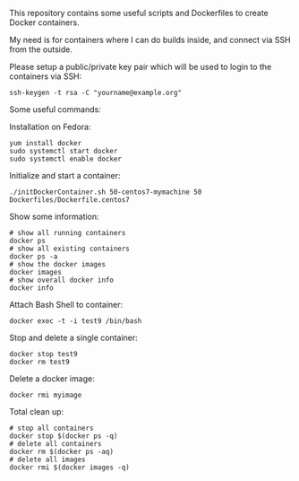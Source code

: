 This repository contains some useful scripts and Dockerfiles to create Docker containers.

My need is for containers where I can do builds inside, and connect via SSH from the outside.

Please setup a public/private key pair which will be used to login to the containers via SSH:

    ssh-keygen -t rsa -C "yourname@example.org"


Some useful commands:

Installation on Fedora:

    yum install docker
    sudo systemctl start docker
    sudo systemctl enable docker

Initialize and start a container:

    ./initDockerContainer.sh 50-centos7-mymachine 50 Dockerfiles/Dockerfile.centos7
 
Show some information:

    # show all running containers
    docker ps
    # show all existing containers
    docker ps -a
    # show the docker images
    docker images
    # show overall docker info
    docker info

Attach Bash Shell to container:

    docker exec -t -i test9 /bin/bash

Stop and delete a single container:

    docker stop test9
    docker rm test9

Delete a docker image:

    docker rmi myimage

Total clean up:

    # stop all containers
    docker stop $(docker ps -q)
    # delete all containers
    docker rm $(docker ps -aq)
    # delete all images
    docker rmi $(docker images -q)

